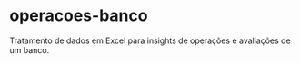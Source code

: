 # operacoes-banco
Tratamento de dados em Excel para insights de operações e avaliações de um banco.
